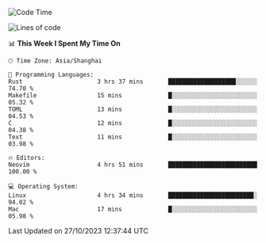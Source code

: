 <!--START_SECTION:waka-->
![Code Time](http://img.shields.io/badge/Code%20Time-1%2C642%20hrs%2037%20mins-blue)

![Lines of code](https://img.shields.io/badge/From%20Hello%20World%20I%27ve%20Written-288.3%20thousand%20lines%20of%20code-blue)

📊 **This Week I Spent My Time On** 

```text
🕑︎ Time Zone: Asia/Shanghai

💬 Programming Languages: 
Rust                     3 hrs 37 mins       ███████████████████░░░░░░   74.70 % 
Makefile                 15 mins             █░░░░░░░░░░░░░░░░░░░░░░░░   05.32 % 
TOML                     13 mins             █░░░░░░░░░░░░░░░░░░░░░░░░   04.53 % 
C                        12 mins             █░░░░░░░░░░░░░░░░░░░░░░░░   04.38 % 
Text                     11 mins             █░░░░░░░░░░░░░░░░░░░░░░░░   03.98 % 

🔥 Editors: 
Neovim                   4 hrs 51 mins       █████████████████████████   100.00 % 

💻 Operating System: 
Linux                    4 hrs 34 mins       ████████████████████████░   94.02 % 
Mac                      17 mins             █░░░░░░░░░░░░░░░░░░░░░░░░   05.98 % 
```


 Last Updated on 27/10/2023 12:37:44 UTC
<!--END_SECTION:waka-->

